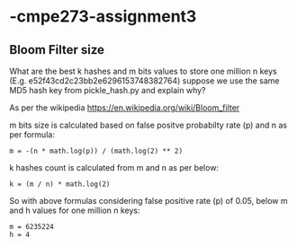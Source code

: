# -cmpe273-assignment3

## Bloom Filter size

What are the best k hashes and m bits values to store one million n keys (E.g. e52f43cd2c23bb2e6296153748382764) suppose we use the same MD5 hash key from pickle_hash.py and explain why?

As per the wikipedia https://en.wikipedia.org/wiki/Bloom_filter

m bits size is calculated based on false positve probabilty rate (p) and n as per formula:

```
m = -(n * math.log(p)) / (math.log(2) ** 2)
```

k hashes count is calculated from m and n as per below:

```
k = (m / n) * math.log(2)
```

So with above formulas considering false positive rate (p) of 0.05, below m and h values for one million n keys:

```
m = 6235224
h = 4
```
